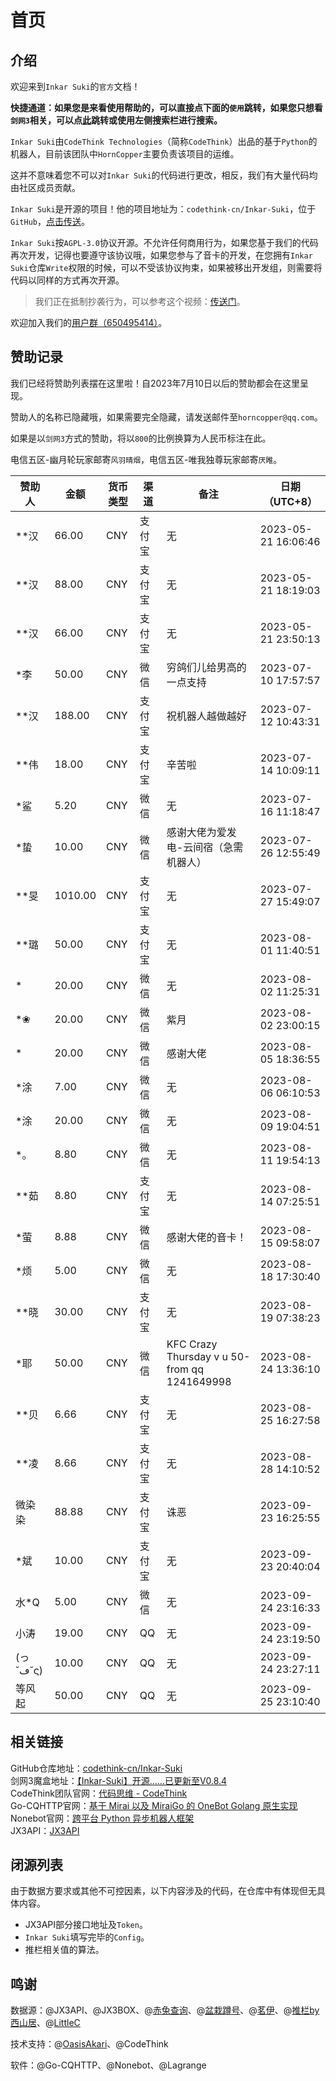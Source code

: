 # 首页

## 介绍

欢迎来到`Inkar Suki`的`官方`文档！

**快捷通道：如果您是来看使用帮助的，可以直接点下面的`使用`跳转，如果您只想看`剑网3`相关，可以点[此](https://inkar-suki.codethink.cn/Inkar-Suki-Docs/#/usage?id=jx3)跳转或使用左侧搜索栏进行搜索。**

`Inkar Suki`由`CodeThink Technologies`（简称`CodeThink`）出品的基于`Python`的机器人，目前该团队中`HornCopper`主要负责该项目的运维。

这并不意味着您不可以对`Inkar Suki`的代码进行更改，相反，我们有大量代码均由社区成员贡献。

`Inkar Suki`是开源的项目！他的项目地址为：`codethink-cn/Inkar-Suki`，位于`GitHub`，[点击传送](https://github.com/codethink-cn/Inkar-Suki)。

`Inkar Suki`按`AGPL-3.0`协议开源。不允许任何商用行为，如果您基于我们的代码再次开发，记得也要遵守该协议哦，如果您参与了音卡的开发，在您拥有`Inkar Suki`仓库`Write`权限的时候，可以不受该协议拘束，如果被移出开发组，则需要将代码以同样的方式再次开源。

> 我们正在抵制抄袭行为，可以参考这个视频：[传送门](https://www.bilibili.com/video/BV1wM4m1o7ZG/)。

欢迎加入我们的[用户群（650495414）](http://qm.qq.com/cgi-bin/qm/qr?_wv=1027&k=1AeM7W5zCz34kq0OSWzEkBn96cU52ml-&authKey=RKa4ldeu8D%2F59RyUhdjJtahBv98CpFdsW%2F8foQsh62QwYm69Zv0GfWyYAYXUsJJ0&noverify=0&group_code=650495414)。

## 赞助记录

我们已经将赞助列表摆在这里啦！自2023年7月10日以后的赞助都会在这里呈现。

赞助人的名称已隐藏哦，如果需要完全隐藏，请发送邮件至`horncopper@qq.com`。

如果是以`剑网3`方式的赞助，将以`800`的比例换算为人民币标注在此。

电信五区-幽月轮玩家邮寄`风羽晴烟`，电信五区-唯我独尊玩家邮寄`厌睢`。

|赞助人|金额|货币类型|渠道|备注|日期（UTC+8）|
|-----|-----|-----|-----|-----|-----|
|**汉|66.00|CNY|支付宝|无|2023-05-21 16:06:46|
|**汉|88.00|CNY|支付宝|无|2023-05-21 18:19:03|
|**汉|66.00|CNY|支付宝|无|2023-05-21 23:50:13|
|*李|50.00|CNY|微信|穷鸽们儿给男高的一点支持|2023-07-10 17:57:57|
|**汉|188.00|CNY|支付宝|祝机器人越做越好|2023-07-12 10:43:31|
|**伟|18.00|CNY|支付宝|辛苦啦|2023-07-14 10:09:11|
|*鲨|5.20|CNY|微信|无|2023-07-16 11:18:47|
|*蛰|10.00|CNY|微信|感谢大佬为爱发电-云间宿（急需机器人）|2023-07-26 12:55:49|
|**旻|1010.00|CNY|支付宝|无|2023-07-27 15:49:07|
|**璐|50.00|CNY|支付宝|无|2023-08-01 11:40:51|
|*|20.00|CNY|微信|无|2023-08-02 11:25:31|
|*❀|20.00|CNY|微信|紫月|2023-08-02 23:00:15|
|*|20.00|CNY|微信|感谢大佬|2023-08-05 18:36:55|
|*涂|7.00|CNY|微信|无|2023-08-06 06:10:53|
|*涂|20.00|CNY|微信|无|2023-08-09 19:04:51|
|*。|8.80|CNY|微信|无|2023-08-11 19:54:13|
|**茹|8.80|CNY|支付宝|无|2023-08-14 07:25:51|
|*萤|8.88|CNY|微信|感谢大佬的音卡！|2023-08-15 09:58:07|
|*烦|5.00|CNY|微信|无|2023-08-18 17:30:40|
|**晓|30.00|CNY|支付宝|无|2023-08-19 07:38:23|
|*耶|50.00|CNY|微信|KFC Crazy Thursday v u 50-from qq 1241649998|2023-08-24 13:36:10|
|**贝|6.66|CNY|支付宝|无|2023-08-25 16:27:58|
|**凌|8.66|CNY|支付宝|无|2023-08-28 14:10:52|
|微染染|88.88|CNY|支付宝|诛恶|2023-09-23 16:25:55|
|*斌|10.00|CNY|支付宝|无|2023-09-23 20:40:04|
|水*Q|5.00|CNY|微信|无|2023-09-24 23:16:33|
|小涛|19.00|CNY|QQ|无|2023-09-24 23:19:50|
|(っ˘ڡ˘ς)|10.00|CNY|QQ|无|2023-09-24 23:27:11|
|等风起|50.00|CNY|QQ|无|2023-09-25 23:10:40|

## 相关链接

GitHub仓库地址：[codethink-cn/Inkar-Suki](https://github.com/codethink-cn/Inkar-Suki)<br>
剑网3魔盒地址：[【Inkar-Suki】开源……已更新至V0.8.4](https://www.jx3box.com/tool/56988)<br>
CodeThink团队官网：[代码思维 - CodeThink](https://www.codethink.cn/)<br>
Go-CQHTTP官网：[基于 Mirai 以及 MiraiGo 的 OneBot Golang 原生实现](https://docs.go-cqhttp.org/)<br>
Nonebot官网：[跨平台 Python 异步机器人框架](https://nonebot.dev/)<br>
JX3API：[JX3API](https://www.jx3api.com/#/)

## 闭源列表

由于数据方要求或其他不可控因素，以下内容涉及的代码，在仓库中有体现但无具体内容。

* JX3API部分接口地址及`Token`。
* `Inkar Suki`填写完毕的`Config`。
* 推栏相关值的算法。

## 鸣谢

数据源：@JX3API、@JX3BOX、@[赤兔查询](https://jw3cx.com)、@[盆栽蹲号](https://www.j3dh.com/)、@[茗伊](https://j3cx.com/)、@[推栏by西山居](https://daily.xoyo.com/#/)、@[LittleC](https://github.com/XxLittleCxX)

技术支持：@[OasisAkari](https://github.com/OasisAkari)、@CodeThink

软件：@Go-CQHTTP、@Nonebot、@Lagrange
